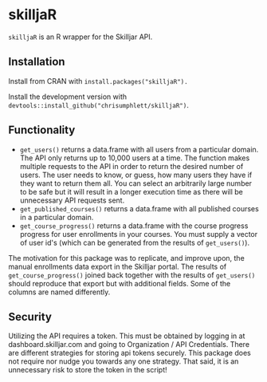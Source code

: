 # skilljaR

`skilljaR` is an R wrapper for the Skilljar API.

## Installation

Install from CRAN with `install.packages("skilljaR").`

Install the development version with `devtools::install_github("chrisumphlett/skilljaR")`.

## Functionality

* `get_users()` returns a data.frame with all users from a particular domain. The API only returns up to 10,000 users at a time. The function makes multiple requests to the API in order to return the desired number of users. The user needs to know, or guess, how many users they have if they want to return them all. You can select an arbitrarily large number to be safe but it will result in a longer execution time as there will be unnecessary API requests sent.
* `get_published_courses()` returns a data.frame with all published courses in a particular domain.
* `get_course_progress()` returns a data.frame with the course progress progress for user enrollments in your courses. You must supply a vector of user id's (which can be generated from the results of `get_users()`).

The motivation for this package was to replicate, and improve upon, the manual enrollments data export in the Skilljar portal. The results of `get_course_progress()` joined back together with the results of `get_users()` should reproduce that export but with additional fields. Some of the columns are named differently.

## Security
Utilizing the API requires a token. This must be obtained by logging in at dashboard.skilljar.com and going to Organization / API Credentials. There are different strategies for storing api tokens securely. This package does not require nor nudge you towards any one strategy. That said, it is an unnecessary risk to store the token in the script!